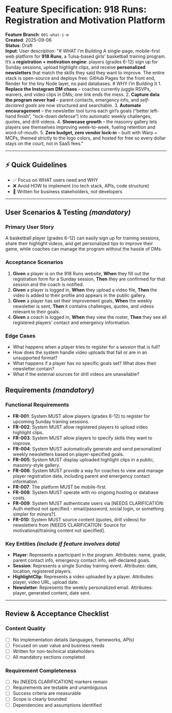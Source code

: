 # Feature Specification: 918 Runs: Registration and Motivation Platform

**Feature Branch**: `001-what-i-m`  
**Created**: 2025-09-06  
**Status**: Draft  
**Input**: User description: "# WHAT I’m Building A single-page, mobile-first web platform for **918 Runs**, a Tulsa-based girls’ basketball training program. It’s a **registration + motivation engine**: players (grades 6-12) sign up for Sunday sessions, upload highlight clips, and receive **personalized newsletters** that match the skills they said they want to improve. The entire stack is open-source and deploys free: GitHub Pages for the front end, Render for the tiny Node layer, no paid databases. # WHY I’m Building It 1. **Replace the Instagram DM chaos** – coaches currently juggle RSVPs, waivers, and video clips in DMs; one link ends the mess. 2. **Capture data the program never had** – parent contacts, emergency info, and *self-declared goals* are now structured and searchable. 3. **Automate encouragement** – the newsletter tool turns each girl’s goals (“better left-hand finish”, “lock-down defense”) into automatic weekly challenges, quotes, and drill videos. 4. **Showcase growth** – the masonry gallery lets players see themselves improving week-to-week, fueling retention and word-of-mouth. 5. **Zero budget, zero vendor lock-in** – built with Warp + MCPs, themed strictly to the logo colors, and hosted for free so every dollar stays on the court, not in SaaS fees."

---

## ⚡ Quick Guidelines
- ✅ Focus on WHAT users need and WHY
- ❌ Avoid HOW to implement (no tech stack, APIs, code structure)
- 👥 Written for business stakeholders, not developers

---

## User Scenarios & Testing *(mandatory)*

### Primary User Story
A basketball player (grades 6-12) can easily sign up for training sessions, share their highlight videos, and get personalized tips to improve their game, while coaches can manage the program without the hassle of DMs.

### Acceptance Scenarios
1. **Given** a player is on the 918 Runs website, **When** they fill out the registration form for a Sunday session, **Then** they are confirmed for that session and the coach is notified.
2. **Given** a player is logged in, **When** they upload a video file, **Then** the video is added to their profile and appears in the public gallery.
3. **Given** a player has set their improvement goals, **When** the weekly newsletter is sent, **Then** it contains challenges, quotes, and videos relevant to their goals.
4. **Given** a coach is logged in, **When** they view the roster, **Then** they see all registered players' contact and emergency information.

### Edge Cases
- What happens when a player tries to register for a session that is full?
- How does the system handle video uploads that fail or are in an unsupported format?
- What happens if a player has no specific goals set? What does their newsletter contain?
- What if the external sources for drill videos are unavailable?

## Requirements *(mandatory)*

### Functional Requirements
- **FR-001**: System MUST allow players (grades 6-12) to register for upcoming Sunday training sessions.
- **FR-002**: System MUST allow registered players to upload video highlight clips.
- **FR-003**: System MUST allow players to specify skills they want to improve.
- **FR-004**: System MUST automatically generate and send personalized weekly newsletters based on player-specified goals.
- **FR-005**: System MUST display uploaded highlight clips in a public, masonry-style gallery.
- **FR-006**: System MUST provide a way for coaches to view and manage player registration data, including parent and emergency contact information.
- **FR-007**: The platform MUST be mobile-first.
- **FR-008**: System MUST operate with no ongoing hosting or database costs.
- **FR-009**: System MUST authenticate users via [NEEDS CLARIFICATION: Auth method not specified - email/password, social login, or something simpler for minors?].
- **FR-010**: System MUST source content (quotes, drill videos) for newsletters from [NEEDS CLARIFICATION: Source for motivational/training content not specified].

### Key Entities *(include if feature involves data)*
- **Player**: Represents a participant in the program. Attributes: name, grade, parent contact info, emergency contact info, self-declared goals.
- **Session**: Represents a single Sunday training event. Attributes: date, location, registered players.
- **HighlightClip**: Represents a video uploaded by a player. Attributes: player, video URL, upload date.
- **Newsletter**: Represents the weekly personalized email. Attributes: player, generated content, date sent.

---

## Review & Acceptance Checklist

### Content Quality
- [ ] No implementation details (languages, frameworks, APIs)
- [ ] Focused on user value and business needs
- [ ] Written for non-technical stakeholders
- [ ] All mandatory sections completed

### Requirement Completeness
- [ ] No [NEEDS CLARIFICATION] markers remain
- [ ] Requirements are testable and unambiguous  
- [ ] Success criteria are measurable
- [ ] Scope is clearly bounded
- [ ] Dependencies and assumptions identified